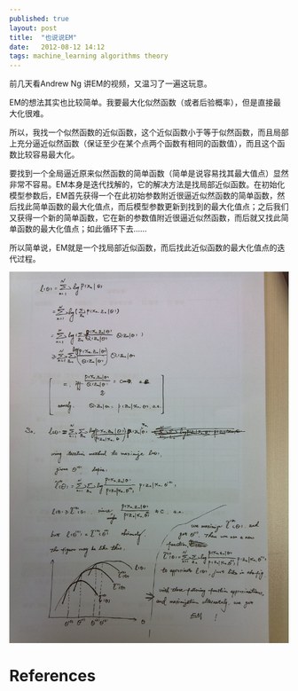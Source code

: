 ```yaml
---
published: true
layout: post
title:  "也说说EM"
date:   2012-08-12 14:12
tags: machine_learning algorithms theory
---
```


前几天看Andrew Ng 讲EM的视频，又温习了一遍这玩意。 

EM的想法其实也比较简单。我要最大化似然函数（或者后验概率），但是直接最大化很难。

所以，我找一个似然函数的近似函数，这个近似函数小于等于似然函数，而且局部上充分逼近似然函数（保证至少在某个点两个函数有相同的函数值），而且这个函数比较容易最大化。

要找到一个全局逼近原来似然函数的简单函数（简单是说容易找其最大值点）显然非常不容易。EM本身是迭代找解的，它的解决方法是找局部近似函数。在初始化模型参数后，EM首先获得一个在此初始参数附近很逼近似然函数的简单函数，然后找此简单函数的最大化值点，而后模型参数更新到找到的最大化值点；之后我们又获得一个新的简单函数，它在新的参数值附近很逼近似然函数，而后就又找此简单函数的最大化值点；如此循环下去……

所以简单说，EM就是一个找局部近似函数，而后找此近似函数的最大化值点的迭代过程。

![EM 算法推导过程][em_draft]


[em_draft]: /images/em_draft.jpg "EM 算法推导过程"



# References

[^ml_things]: Pedro Domingos. [A few useful things to know about machine learning](http://homes.cs.washington.edu/~pedrod/papers/cacm12.pdf), 2012.
